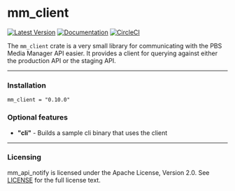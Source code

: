 # mm_client
[![Latest Version](https://img.shields.io/crates/v/mm_client.svg)](https://crates.io/crates/mm_client)
[![Documentation](https://docs.rs/mm_client/badge.svg)](https://docs.rs/mm_client)
[![CircleCI](https://circleci.com/gh/twincitiespublictelevision/mm_client.svg?style=svg)](https://circleci.com/gh/twincitiespublictelevision/mm_client)

The `mm_client` crate is a very small library for communicating with the PBS Media Manager API
easier. It provides a client for querying against either the production
API or the staging API.

---

### Installation

``
mm_client = "0.10.0"
``

### Optional features

* **"cli"** - Builds a sample cli binary that uses the client

---

### Licensing

mm_api_notify is licensed under the Apache License, Version 2.0. See [LICENSE](LICENSE) for the full license text.
